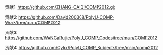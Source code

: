 贡献1: https://github.com/ZHANG-CAIQI/COMP2012.git

贡献2: https://github.com/David200308/PolyU-COMP-Work/tree/main/COMP2012

贡献3: https://github.com/WANGaRuijie/PolyU_COMP_Codes/tree/main/COMP2012

贡献4: https://github.com/Cylrx/PolyU_COMP_Subjects/tree/main/comp2012